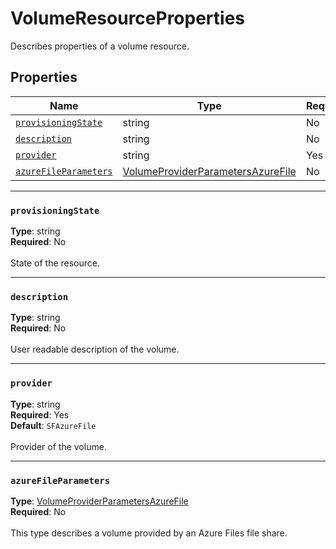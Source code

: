 # VolumeResourceProperties

Describes properties of a volume resource.

## Properties
| Name | Type | Required |
| --- | --- | --- |
| [`provisioningState`](#provisioningstate) | string | No |
| [`description`](#description) | string | No |
| [`provider`](#provider) | string | Yes |
| [`azureFileParameters`](#azurefileparameters) | [VolumeProviderParametersAzureFile](seabreeze-model-volumeproviderparametersazurefile.md) | No |

____
### `provisioningState`
__Type__: string <br/>
__Required__: No<br/>
<br/>
State of the resource.

____
### `description`
__Type__: string <br/>
__Required__: No<br/>
<br/>
User readable description of the volume.

____
### `provider`
__Type__: string <br/>
__Required__: Yes<br/>
__Default__: `SFAzureFile` <br/>
<br/>
Provider of the volume.

____
### `azureFileParameters`
__Type__: [VolumeProviderParametersAzureFile](seabreeze-model-volumeproviderparametersazurefile.md) <br/>
__Required__: No<br/>
<br/>
This type describes a volume provided by an Azure Files file share.
